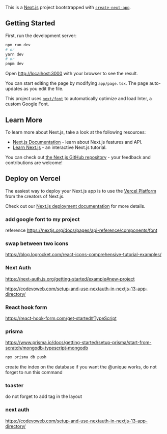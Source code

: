 This is a [Next.js](https://nextjs.org/) project bootstrapped with [`create-next-app`](https://github.com/vercel/next.js/tree/canary/packages/create-next-app).

## Getting Started

First, run the development server:

```bash
npm run dev
# or
yarn dev
# or
pnpm dev
```

Open [http://localhost:3000](http://localhost:3000) with your browser to see the result.

You can start editing the page by modifying `app/page.tsx`. The page auto-updates as you edit the file.

This project uses [`next/font`](https://nextjs.org/docs/basic-features/font-optimization) to automatically optimize and load Inter, a custom Google Font.

## Learn More

To learn more about Next.js, take a look at the following resources:

- [Next.js Documentation](https://nextjs.org/docs) - learn about Next.js features and API.
- [Learn Next.js](https://nextjs.org/learn) - an interactive Next.js tutorial.

You can check out [the Next.js GitHub repository](https://github.com/vercel/next.js/) - your feedback and contributions are welcome!

## Deploy on Vercel

The easiest way to deploy your Next.js app is to use the [Vercel Platform](https://vercel.com/new?utm_medium=default-template&filter=next.js&utm_source=create-next-app&utm_campaign=create-next-app-readme) from the creators of Next.js.

Check out our [Next.js deployment documentation](https://nextjs.org/docs/deployment) for more details.


### add google font to my project
reference https://nextjs.org/docs/pages/api-reference/components/font


### swap between two icons
https://blog.logrocket.com/react-icons-comprehensive-tutorial-examples/


### Next Auth
https://next-auth.js.org/getting-started/example#new-project

https://codevoweb.com/setup-and-use-nextauth-in-nextjs-13-app-directory/


### React hook form
https://react-hook-form.com/get-started#TypeScript

### prisma
https://www.prisma.io/docs/getting-started/setup-prisma/start-from-scratch/mongodb-typescript-mongodb

```bash
npx prisma db push 
```
create the index on the database
if you want the @unique works, do not forget to run this command


### toaster
do not forget to add <Toaster> tag in the layout


### next auth
https://codevoweb.com/setup-and-use-nextauth-in-nextjs-13-app-directory/